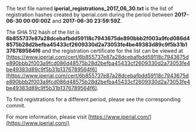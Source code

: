 The text file named **iperial_registrations_2017_06_30.txt** is the list of registration hashes created by iperial.com during the period between **2017-06-30 00:00:00Z** and **2017-06-30 23:59:59Z**.

The SHA 512 hash of the list is **6b855737e87a28dcebafbdd59118c7943675de890bbb2f003a9fcd086d48575b28d2befba45433cf2609330d2a73053fe4be49383d89c9f5b31b1376789564f6** and the registration certificate for the list can be viewed at [https://www.iperial.com/cert/6b855737e87a28dcebafbdd59118c7943675de890bbb2f003a9fcd086d48575b28d2befba45433cf2609330d2a73053fe4be49383d89c9f5b31b1376789564f6](https://www.iperial.com/cert/6b855737e87a28dcebafbdd59118c7943675de890bbb2f003a9fcd086d48575b28d2befba45433cf2609330d2a73053fe4be49383d89c9f5b31b1376789564f6).

To find registrations for a different period, please see the corresponding commit.

For more information, please visit [https://www.iperial.com/](https://www.iperial.com/)
